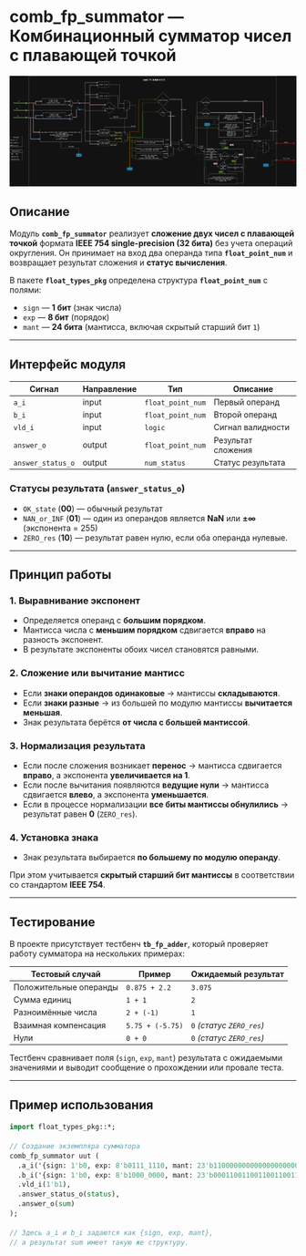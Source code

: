 # **comb_fp_summator** — Комбинационный сумматор чисел с плавающей точкой

![comb fp adder](./comb_fp_adder.drawio.png)

## **Описание**
Модуль **`comb_fp_summator`** реализует **сложение двух чисел с плавающей точкой** формата **IEEE 754 single-precision (32 бита)** без учета операций округления.
Он принимает на вход два операнда типа **`float_point_num`** и возвращает результат сложения и **статус вычисления**.

В пакете **`float_types_pkg`** определена структура **`float_point_num`** с полями:
- `sign` — **1 бит** (знак числа)
- `exp` — **8 бит** (порядок)
- `mant` — **24 бита** (мантисса, включая скрытый старший бит `1`)

---


## **Интерфейс модуля**

| Сигнал            | Направление | Тип               | Описание            |
|-------------------|-------------|-------------------|---------------------|
| `a_i`             | input       | `float_point_num` | Первый операнд      |
| `b_i`             | input       | `float_point_num` | Второй операнд      |
| `vld_i`           | input       | `logic`           | Сигнал валидности   |
| `answer_o`        | output      | `float_point_num` | Результат сложения  |
| `answer_status_o` | output      | `num_status`      | Статус результата   |

### **Статусы результата (`answer_status_o`)**
- `OK_state` (**00**) — обычный результат
- `NAN_or_INF` (**01**) — один из операндов является **NaN** или **±∞** (экспонента = 255)
- `ZERO_res` (**10**) — результат равен нулю, если оба операнда нулевые.

---
## **Принцип работы**

### **1. Выравнивание экспонент**
- Определяется операнд с **большим порядком**.
- Мантисса числа с **меньшим порядком** сдвигается **вправо** на разность экспонент.
- В результате экспоненты обоих чисел становятся равными.

### **2. Сложение или вычитание мантисс**
- Если **знаки операндов одинаковые** → мантиссы **складываются**.
- Если **знаки разные** → из большей по модулю мантиссы **вычитается меньшая**.
- Знак результата берётся **от числа с большей мантиссой**.

### **3. Нормализация результата**
- Если после сложения возникает **перенос** → мантисса сдвигается **вправо**, а экспонента **увеличивается на 1**.
- Если после вычитания появляются **ведущие нули** → мантисса сдвигается **влево**, а экспонента **уменьшается**.
- Если в процессе нормализации **все биты мантиссы обнулились** → результат равен **0** (`ZERO_res`).

### **4. Установка знака**
- Знак результата выбирается **по большему по модулю операнду**.

 При этом учитывается **скрытый старший бит мантиссы** в соответствии со стандартом **IEEE 754**.

---

## **Тестирование**

В проекте присутствует тестбенч **`tb_fp_adder`**, который проверяет работу сумматора на нескольких примерах:

| Тестовый случай           | Пример                 | Ожидаемый результат         |
|---------------------------|-------------------------|------------------------------|
| Положительные операнды    | `0.875 + 2.2`          | `3.075`                     |
| Сумма единиц             | `1 + 1`                | `2`                         |
| Разноимённые числа        | `2 + (-1)`             | `1`                         |
| Взаимная компенсация      | `5.75 + (-5.75)`       | `0` *(статус `ZERO_res`)*   |
| Нули                      | `0 + 0`                | `0` *(статус `ZERO_res`)*   |

Тестбенч сравнивает поля (`sign`, `exp`, `mant`) результата с ожидаемыми значениями и выводит сообщение о прохождении или провале теста.

---

## **Пример использования**

```systemverilog
import float_types_pkg::*;

// Создание экземпляра сумматора
comb_fp_summator uut (
  .a_i('{sign: 1'b0, exp: 8'b0111_1110, mant: 23'b11000000000000000000000}), // 0.875
  .b_i('{sign: 1'b0, exp: 8'b1000_0000, mant: 23'b00011001100110011001101}), // 2.2
  .vld_i(1'b1),
  .answer_status_o(status),
  .answer_o(sum)
);

// Здесь a_i и b_i задаются как {sign, exp, mant},
// а результат sum имеет такую же структуру.
```
